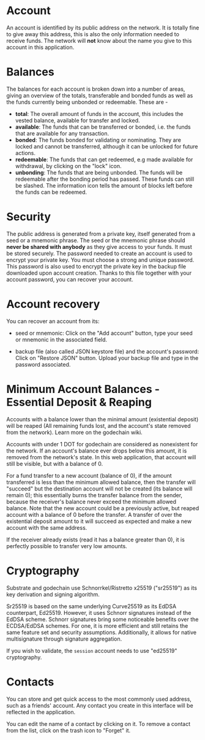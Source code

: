 # Account

An account is identified by its public address on the network. It is totally fine to give away this address, this is also the only information needed to receive funds. The network will **not** know about the name you give to this account in this application.

# Balances

The balances for each account is broken down into a number of areas, giving an overview of the totals, transferable and bonded funds as well as the funds currently being unbonded or redeemable. These are -

- **total**: The overall amount of funds in the account, this includes the vested balance, available for transfer and locked.
- **available**: The funds that can be transferred or bonded, i.e. the funds that are available for any transaction.
- **bonded**: The funds bonded for validating or nominating. They are locked and cannot be transferred, although it can be unlocked for future actions.
- **redeemable**: The funds that can get redeemed, e.g made available for withdrawal, by clicking on the "lock" icon.
- **unbonding**: The funds that are being unbonded. The funds will be redeemable after the bonding period has passed. These funds can still be slashed. The information icon tells the amount of blocks left before the funds can be redeemed.

# Security

The public address is generated from a private key, itself generated from a seed or a mnemonic phrase. The seed or the mnemonic phrase should **never be shared with anybody** as they give access to your funds. It must be stored securely.
The password needed to create an account is used to encrypt your private key. You must choose a strong and unique password.
This password is also used to encrypt the private key in the backup file downloaded upon account creation. Thanks to this file together with your account password, you can recover your account.

# Account recovery

You can recover an account from its:
- seed or mnemonic:
  Click on the "Add account" button, type your seed or mnemonic in the associated field.

- backup file (also called JSON keystore file) and the account's password:
  Click on "Restore JSON" button. Upload your backup file and type in the password associated.

# Minimum Account Balances - Essential Deposit & Reaping


Accounts with a balance lower than the minimal amount (existential deposit) will be reaped
(All remaining funds lost, and the account's state removed from the network). Learn more on the godechain wiki.


Accounts with under 1 DOT for godechain are considered as nonexistent for the network. If an account's
balance ever drops below this amount, it is removed from the network's state. In this web application,
that account will still be visible, but with a balance of 0.


For a fund transfer to a new account (balance of 0), if the amount transferred is less than
the minimum allowed balance, then the transfer will "succeed" but the destination account will
not be created (its balance will remain 0); this essentially burns the transfer balance from the sender,
because the receiver's balance never exceed the minimum allowed balance. Note that the new account could
be a previously active, but reaped account with a balance of 0 before the transfer. A transfer of over
the existential deposit amount to it will succeed as expected and make a new account with the same address.


If the receiver already exists (read it has a balance greater than 0), it is perfectly possible to transfer very low amounts.

# Cryptography

Substrate and godechain use Schnorrkel/Ristretto x25519 ("sr25519") as its key derivation and signing algorithm.

Sr25519 is based on the same underlying Curve25519 as its EdDSA counterpart, Ed25519. However, it uses Schnorr signatures instead of the EdDSA scheme. Schnorr signatures bring some noticeable benefits over the ECDSA/EdDSA schemes. For one, it is more efficient and still retains the same feature set and security assumptions. Additionally, it allows for native multisignature through signature aggregation.

If you wish to validate, the `session` account needs to use "ed25519" cryptography.

# Contacts

You can store and get quick access to the most commonly used address, such as a friends' account.
Any contact you create in this interface will be reflected in the application.

You can edit the name of a contact by clicking on it. To remove a contact from the list, click on the trash icon to "Forget" it.
